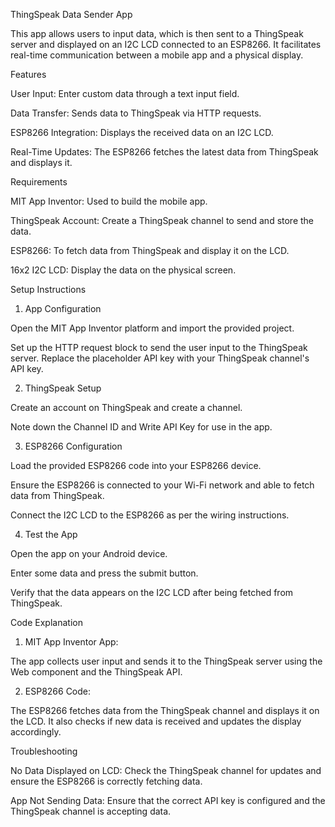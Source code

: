 ThingSpeak Data Sender App

This app allows users to input data, which is then sent to a ThingSpeak server and displayed on an I2C LCD connected to an ESP8266. It facilitates real-time communication between a mobile app and a physical display.

Features

User Input: Enter custom data through a text input field.

Data Transfer: Sends data to ThingSpeak via HTTP requests.

ESP8266 Integration: Displays the received data on an I2C LCD.

Real-Time Updates: The ESP8266 fetches the latest data from ThingSpeak and displays it.


Requirements

MIT App Inventor: Used to build the mobile app.

ThingSpeak Account: Create a ThingSpeak channel to send and store the data.

ESP8266: To fetch data from ThingSpeak and display it on the LCD.

16x2 I2C LCD: Display the data on the physical screen.


Setup Instructions

1. App Configuration

Open the MIT App Inventor platform and import the provided project.

Set up the HTTP request block to send the user input to the ThingSpeak server. Replace the placeholder API key with your ThingSpeak channel's API key.


2. ThingSpeak Setup

Create an account on ThingSpeak and create a channel.

Note down the Channel ID and Write API Key for use in the app.


3. ESP8266 Configuration

Load the provided ESP8266 code into your ESP8266 device.

Ensure the ESP8266 is connected to your Wi-Fi network and able to fetch data from ThingSpeak.

Connect the I2C LCD to the ESP8266 as per the wiring instructions.


4. Test the App

Open the app on your Android device.

Enter some data and press the submit button.

Verify that the data appears on the I2C LCD after being fetched from ThingSpeak.


Code Explanation

1. MIT App Inventor App:

The app collects user input and sends it to the ThingSpeak server using the Web component and the ThingSpeak API.


2. ESP8266 Code:

The ESP8266 fetches data from the ThingSpeak channel and displays it on the LCD. It also checks if new data is received and updates the display accordingly.


Troubleshooting

No Data Displayed on LCD: Check the ThingSpeak channel for updates and ensure the ESP8266 is correctly fetching data.

App Not Sending Data: Ensure that the correct API key is configured and the ThingSpeak channel is accepting data.
